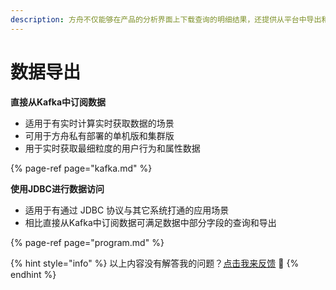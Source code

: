 ```yaml
---
description: 方舟不仅能够在产品的分析界面上下载查询的明细结果，还提供从平台中导出和获取数据的方案满足客户需求。
---
```


# 数据导出

**直接从Kafka中订阅数据**

* 适用于有实时计算实时获取数据的场景
* 可用于方舟私有部署的单机版和集群版
* 用于实时获取最细粒度的用户行为和属性数据

{% page-ref page="kafka.md" %}

**使用JDBC进行数据访问**

* 适用于有通过 JDBC 协议与其它系统打通的应用场景
* 相比直接从Kafka中订阅数据可满足数据中部分字段的查询和导出

{% page-ref page="program.md" %}

{% hint style="info" %}
以上内容没有解答我的问题？[点击我来反馈](https://support.qq.com/products/118522/) 🚀
{% endhint %}

